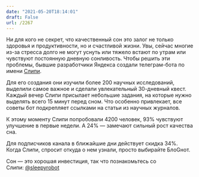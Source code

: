 ```yaml
---
date: "2021-05-20T18:14:01"
draft: False
url: /2267
---
```


Ни для кого не секрет, что качественный сон это залог не только здоровья и продуктивности, но и счастливой жизни. Увы, сейчас многие из-за стресса долго не могут уснуть или тяжело встают по утрам или чувствуют постоянную дневную сонливость. Чтобы решить эти проблемы, бывшие разработчики Яндекса создали телеграм-бота по имени [Слипи](https://telegram.me/sleepyrobot?start=a_blognot).

Для его создания они изучили более 200 научных исследований, выделили самое важное и сделали увлекательный 30-дневный квест. Каждый вечер Слипи присылает небольшие задания, на которые нужно выделять всего 15 минут перед сном. Что особенно привлекает, все советы бот подкрепляет ссылками на статьи из научных журналов.

К этому моменту Слипи попробовали 4200 человек, 93% чувствуют улучшение в первые недели. А 24% — замечают сильный рост качества сна.

Для подписчиков канала в ближайшие дни действует скидка 34%. Когда Слипи, спросит откуда о нем узнали, просто выбирайте БлоGнот.

Сон — это хорошая инвестиция, так что познакомьтесь со Слипи: [@sleepyrobot](https://telegram.me/sleepyrobot?start=a_blognot)

